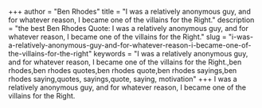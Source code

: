 +++
author = "Ben Rhodes"
title = "I was a relatively anonymous guy, and for whatever reason, I became one of the villains for the Right."
description = "the best Ben Rhodes Quote: I was a relatively anonymous guy, and for whatever reason, I became one of the villains for the Right."
slug = "i-was-a-relatively-anonymous-guy-and-for-whatever-reason-i-became-one-of-the-villains-for-the-right"
keywords = "I was a relatively anonymous guy, and for whatever reason, I became one of the villains for the Right.,ben rhodes,ben rhodes quotes,ben rhodes quote,ben rhodes sayings,ben rhodes saying,quotes, sayings,quote, saying, motivation"
+++
I was a relatively anonymous guy, and for whatever reason, I became one of the villains for the Right.
